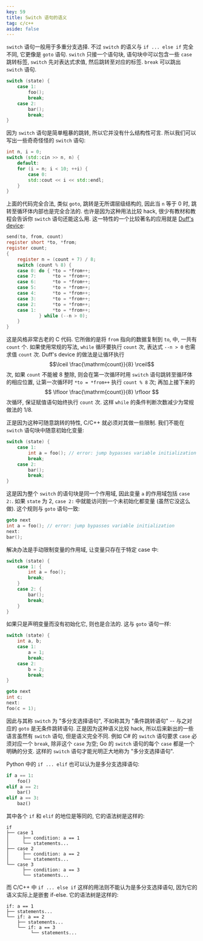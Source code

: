 ```yaml
---
key: 59
title: Switch 语句的语义
tag: c/c++
aside: false
---
```

`switch` 语句一般用于多重分支选择. 不过 `switch` 的语义与 `if ... else if` 完全不同, 它更像是 `goto` 语句. `switch` 只接一个语句块, 语句块中可以包含一些 `case` 跳转标签, `switch` 先对表达式求值, 然后跳转至对应的标签. `break` 可以跳出 `switch` 语句.

```c++
switch (state) {
    case 1:
        foo();
        break;
    case 2:
        bar();
        break;
}
```

因为 `switch` 语句是简单粗暴的跳转, 所以它并没有什么结构性可言. 所以我们可以写出一些奇奇怪怪的 `switch` 语句:

```c++
int n, i = 0;
switch (std::cin >> n, n) {
    default:
    for (i = n; i < 10; ++i) {
        case 0:
        std::cout << i << std::endl;
    }
}
```

上面的代码完全合法, 类似 `goto`, 跳转是无所谓层级结构的, 因此当 `n` 等于 0 时, 跳转至循环体内部也是完全合法的. 也许是因为这种用法比较 hack, 很少有教材和教程会告诉你 `switch` 语句还能这么用. 这一特性的一个比较著名的应用就是 [Duff's device](https://en.wikipedia.org/wiki/Duff%27s_device):

```c
send(to, from, count)
register short *to, *from;
register count;
{
    register n = (count + 7) / 8;
    switch (count % 8) {
    case 0: do { *to = *from++;
    case 7:      *to = *from++;
    case 6:      *to = *from++;
    case 5:      *to = *from++;
    case 4:      *to = *from++;
    case 3:      *to = *from++;
    case 2:      *to = *from++;
    case 1:      *to = *from++;
            } while (--n > 0);
    }
}
```

这是风格非常古老的 C 代码. 它所做的是将 `from` 指向的数据复制到 `to`, 中, 一共有 `count` 个. 如果使用常规的写法, `while` 循环要执行 `count` 次, 表达式 `--n > 0` 也需求值 `count` 次. Duff's device 的做法是让循环执行 $$\lceil \frac{\mathrm{count}}{8} \rceil$$ 次, 如果 `count` 不能被 8 整除, 则会在第一次循环时用 `switch` 语句跳转至循环体的相应位置, 让第一次循环时 `*to = *from++` 执行 `count % 8` 次; 再加上接下来的 $$ \lfloor \frac{\mathrm{count}}{8} \rfloor $$ 次循环, 保证赋值语句始终执行 `count` 次. 这样 `while` 的条件判断次数减少为常规做法的 1/8.

正是因为这种可随意跳转的特性, C/C++ 就必须对其做一些限制. 我们不能在 `switch` 语句块中随意初始化变量:

```c++
switch (state) {
    case 1:
        int a = foo(); // error: jump bypasses variable initialization
        break;
    case 2:
        bar();
        break;
}
```

这是因为整个 `switch` 的语句块是同一个作用域, 因此变量 `a` 的作用域包括 `case 2:`. 如果 `state` 为 2, `case 2:` 中就能访问到一个未初始化都变量 (虽然它没这么做). 这个规则与 `goto` 语句一致:

```c++
goto next
int a = foo(); // error: jump bypasses variable initialization
next:
bar();
```

解决办法是手动限制变量的作用域, 让变量只存在于特定 case 中:

```c++
switch (state) {
    case 1: {
        int a = foo();
        break;
    }
    case 2: {
        bar();
        break;
    }
}
```

如果只是声明变量而没有初始化它, 则也是合法的. 这与 `goto` 语句一样:

```c++
switch (state) {
    int a, b;
    case 1:
        a = 1;
        break;
    case 2:
        b = 2;
        break;
}

goto next
int c;
next:
foo(c = 1);
```

因此与其称 `switch` 为 "多分支选择语句", 不如称其为 "条件跳转语句" -- 与之对应的 `goto` 是无条件跳转语句. 正是因为这种语义比较 hack, 所以后来新出的一些语言虽然有 `switch` 语句, 但是语义完全不同. 例如 C# 的 `switch` 语句要求 `case` 必须对应一个 `break`, 除非这个 `case` 为空; Go 的 `switch` 语句的每个 `case` 都是一个明确的分支. 这样的 `switch` 语句才能光明正大地称为 "多分支选择语句".

Python 中的 `if ... elif` 也可以认为是多分支选择语句:

```python
if a == 1:
    foo()
elif a == 2:
    bar()
elif a == 3:
    baz()
```

其中各个 `if` 和 `elif` 的地位是等同的, 它的语法树是这样的:

```
if
├── case 1
│     ├── condition: a == 1
│     └── statements...
├── case 2
│     ├── condition: a == 2
│     └── statements...
└── case 3
      ├── condition: a == 3
      └── statements...
```

而 C/C++ 中 `if ... else if` 这样的用法则不能认为是多分支选择语句, 因为它的语义实际上是嵌套 if-else. 它的语法树是这样的:

```
if: a == 1
├── statements...
└── if: a == 2
    ├── statements...
    └── if: a == 3
         └── statements...
```
